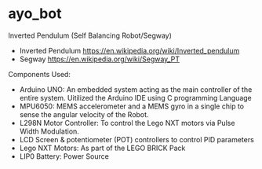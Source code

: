 # ayo_bot
Inverted Pendulum (Self Balancing Robot/Segway) 
- Inverted Pendulum https://en.wikipedia.org/wiki/Inverted_pendulum
- Segway https://en.wikipedia.org/wiki/Segway_PT

Components Used:
- Arduino UNO: An embedded system acting as the main controller of the entire system. 
Uitilized the Arduino IDE using C programming Language
- MPU6050: MEMS accelerometer and a MEMS gyro in a single chip to sense the angular velocity of the Robot.
- L298N Motor Controller: To control the Lego NXT motors via Pulse Width Modulation.
- LCD Screen & potentiometer (POT) controllers to control PID parameters
- Lego NXT Motors: As part of the LEGO BRICK Pack
- LIP0 Battery: Power Source





